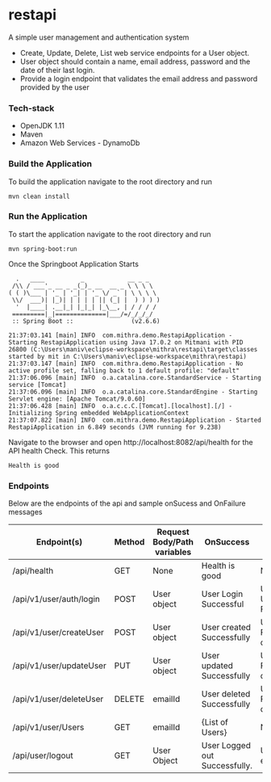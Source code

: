 # restapi
A simple user management and authentication system
* Create, Update, Delete, List web service endpoints for a User object.
* User object should contain a name, email address, password and the date of their last login.
* Provide a login endpoint that validates the email address and password provided by the user
### Tech-stack
* OpenJDK 1.11
* Maven
* Amazon Web Services - DynamoDb
### Build the Application
To build the application navigate to the root directory and run
```shell
mvn clean install
```
### Run the Application
To start the application navigate to the root directory and run
```shell
mvn spring-boot:run
```
Once the Springboot Application Starts

```shell
  .   ____          _            __ _ _
 /\\ / ___'_ __ _ _(_)_ __  __ _ \ \ \ \
( ( )\___ | '_ | '_| | '_ \/ _` | \ \ \ \
 \\/  ___)| |_)| | | | | || (_| |  ) ) ) )
  '  |____| .__|_| |_|_| |_\__, | / / / /
 =========|_|==============|___/=/_/_/_/
 :: Spring Boot ::                (v2.6.6)

21:37:03.141 [main] INFO  com.mithra.demo.RestapiApplication - Starting RestapiApplication using Java 17.0.2 on Mitmani with PID 26800 (C:\Users\maniv\eclipse-workspace\mithra\restapi\target\classes started by mit in C:\Users\maniv\eclipse-workspace\mithra\restapi)
21:37:03.147 [main] INFO  com.mithra.demo.RestapiApplication - No active profile set, falling back to 1 default profile: "default"
21:37:06.096 [main] INFO  o.a.catalina.core.StandardService - Starting service [Tomcat]
21:37:06.096 [main] INFO  o.a.catalina.core.StandardEngine - Starting Servlet engine: [Apache Tomcat/9.0.60]
21:37:06.428 [main] INFO  o.a.c.c.C.[Tomcat].[localhost].[/] - Initializing Spring embedded WebApplicationContext
21:37:07.822 [main] INFO  com.mithra.demo.RestapiApplication - Started RestapiApplication in 6.849 seconds (JVM running for 9.238)
```
Navigate to the browser and open http://localhost:8082/api/health for the API health Check. This returns
```shell
Health is good
```
### Endpoints
Below are the endpoints of the api and sample onSucess and OnFailure messages

| Endpoint(s)  |Method       |  Request Body/Path variables      |   OnSuccess   | OnFailure   | Description   | 
|--------------|-------------|----------------------------- | -------------   |------------|------------|
|  /api/health  |GET  | None  | Health is good   |N/A   | Health of API
| /api/v1/user/auth/login  |POST| User object  | User Login Successful   | Unauthorized!: User Not Found  | Allows user to login   |
|  /api/v1/user/createUser|POST|User object  | User created Successfully   | User Creation Failure : User does not Exist  | Creates new User   |
|  /api/v1/user/updateUser|PUT|User object  | User updated Successfully   | User Update Failure : User does not Exist  | Updates existing User   |
|  /api/v1/user/deleteUser|DELETE|emailId  | User deleted Successfully   | User deletion Failure : User does not Exist  | Deletes existing User   |
|  /api/v1/user/Users|GET|emailId  | {List of Users}  | None  | List all users   |
|  /api/user/logout|GET|User Object  |User Logged out Successfully.  | User does not exist  | Allows user to logout |



